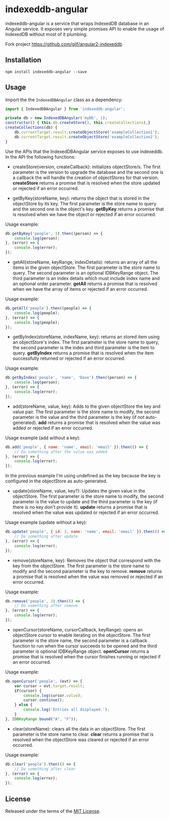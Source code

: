 indexeddb-angular
==============

indexeddb-angular is a service that wraps IndexedDB database in an Angular service.
It exposes very simple promises API to enable the usage of IndexedDB without most of it plumbing.

Fork project https://github.com/gilf/angular2-indexeddb

Installation
------------

```
npm install indexeddb-angular --save
```

Usage
-----

Import the the `IndexedDBAngular` class as a dependency:

```js
import { IndexedDBAngular } from 'indexeddb-angular';

private db = new IndexedDBAngular('myDb', 1);
constructor() { this.db.createStore(1, this.createCollections);}
createCollections(db) {
    db.currentTarget.result.createObjectStore('exampleCollection1');
    db.currentTarget.result.createObjectStore('exampleCollection2');
}
```
Use the APIs that the IndexedDBAngular service exposes to use indexeddb.
In the API the following functions:
* createStore(version, createCallback): initializes objectStore/s.
The first parameter is the version to upgrade the database and the second one is a callback the will handle the creation of objectStores for that version.
**createStore** returns a promise that is resolved when the store updated or rejected if an error occurred.

* getByKey(storeName, key): returns the object that is stored in the objectStore by its key.
The first parameter is the store name to query and the second one is the object's key.
**getByKey** returns a promise that is resolved when we have the object or rejected if an error occurred.

Usage example:

```js
db.getByKey('people', 1).then((person) => {
    console.log(person);
}, (error) => {
    console.log(error);
});
```

* getAll(storeName, keyRange, indexDetails): returns an array of all the items in the given objectStore.
The first parameter is the store name to query.
The second parameter is an optional IDBKeyRange object.
The third parameter is an index details which must include index name and an optional order parameter.
**getAll** returns a promise that is resolved when we have the array of items or rejected if an error occurred.

Usage example:

```js
db.getAll('people').then((people) => {
    console.log(people);
}, (error) => {
    console.log(people);
});
```

* getByIndex(storeName, indexName, key): returns an stored item using an objectStore's index.
The first parameter is the store name to query, the second parameter is the index and third parameter is the item to query.
**getByIndex** returns a promise that is resolved when the item successfully returned or rejected if an error occurred.

Usage example:

```js
db.getByIndex('people', 'name', 'Dave').then((person) => {
    console.log(person);
}, (error) => {
    console.log(error);
});
```

* add(storeName, value, key): Adds to the given objectStore the key and value pair.
The first parameter is the store name to modify, the second parameter is the value and the third parameter is the key (if not auto-generated).
**add** returns a promise that is resolved when the value was added or rejected if an error occurred.

Usage example (add without a key):

```js
db.add('people', { name: 'name', email: 'email' }).then(() => {
    // Do something after the value was added
}, (error) => {
    console.log(error);
});
```
In the previous example I'm using undefined as the key because the key is configured in the objectStore as auto-generated.

* update(storeName, value, key?): Updates the given value in the objectStore.
The first parameter is the store name to modify, the second parameter is the value to update and the third parameter is the key (if there is no key don't provide it).
**update** returns a promise that is resolved when the value was updated or rejected if an error occurred.

Usage example (update without a key):

```js
db.update('people', { id: 3, name: 'name', email: 'email' }).then(() => {
    // Do something after update
}, (error) => {
    console.log(error);
});
```

* remove(storeName, key): Removes the object that correspond with the key from the objectStore.
The first parameter is the store name to modify and the second parameter is the key to remove.
**remove** returns a promise that is resolved when the value was removed or rejected if an error occurred.

Usage example:

```js
db.remove('people', 3).then(() => {
    // Do something after remove
}, (error) => {
    console.log(error);
});
```

* openCursor(storeName, cursorCallback, keyRange): opens an objectStore cursor to enable iterating on the objectStore.
The first parameter is the store name, the second parameter is a callback function to run when the cursor succeeds to be opened and the third parameter is optional IDBKeyRange object.
**openCursor** returns a promise that is resolved when the cursor finishes running or rejected if an error occurred.

Usage example:

```js
db.openCursor('people', (evt) => {
    var cursor = evt.target.result;
    if(cursor) {
        console.log(cursor.value);
        cursor.continue();
    } else {
        console.log('Entries all displayed.');
    }
}, IDBKeyRange.bound("A", "F"));

```

* clear(storeName): clears all the data in an objectStore.
The first parameter is the store name to clear.
**clear** returns a promise that is resolved when the objectStore was cleared or rejected if an error occurred.

Usage example:

```js
db.clear('people').then(() => {
    // Do something after clear
}, (error) => {
    console.log(error);
});

```

License
----

Released under the terms of the [MIT License](LICENSE).
